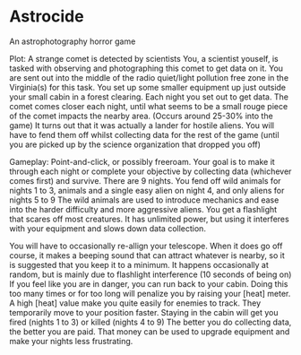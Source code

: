 # Astrocide
An astrophotography horror game

Plot: 
A strange comet is detected by scientists 
You, a scientist youself, is tasked with observing and photographing this comet to get data on it.
You are sent out into the middle of the radio quiet/light pollution free zone in the Virginia(s) for this task. 
You set up some smaller equipment up just outside your small cabin in a forest clearing.
Each night you set out to get data.
The comet comes closer each night, until what seems to be a small rouge piece of the comet impacts the nearby area. (Occurs around 25-30% into the game)
It turns out that it was actually a lander for hostile aliens. You will have to fend them off whilst collecting data for the rest of the game (until you are picked up by the science organization that dropped you off)

Gameplay:
Point-and-click, or possibly freeroam.
Your goal is to make it through each night or complete your objective by collecting data (whichever comes first) and survive.
There are 9 nights. You fend off wild animals for nights 1 to 3, animals and a single easy alien on night 4, and only aliens for nights 5 to 9
The wild animals are used to introduce mechanics and ease into the harder difficulty and more aggressive aliens.
You get a flashlight that scares off most creatures. It has unlimited power, but using it interferes with your equipment and slows down data collection.

You will have to occasionally re-allign your telescope. When it does go off course, it makes a beeping sound that can attract whatever is nearby, so it is suggested that you keep it to a minimum. It happens occasionally at random, but is mainly due to flashlight interference (10 seconds of being on)
If you feel like you are in danger, you can run back to your cabin. Doing this too many times or for too long will penalize you by raising your [heat] meter.
A high [heat] value make you quite easily for enemies to track. They temporarily move to your position faster.
Staying in the cabin will get you fired (nights 1 to 3) or killed (nights 4 to 9)
The better you do collecting data, the better you are paid. That money can be used to upgrade equipment and make your nights less frustrating.

